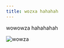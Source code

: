 ```yaml
---
title: wozxa hahahah
---
```

wowowza hahahahah

![wowza](/docs/.vuepress/dist/screen-shot-2563-01-24-at-12.35.31.png)
